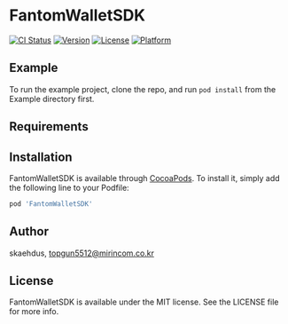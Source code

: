# FantomWalletSDK

[![CI Status](https://img.shields.io/travis/mirincom-SewonKim/FantomWalletSDK.svg?style=flat)](https://travis-ci.org/skaehdus/FantomWalletSDK)
[![Version](https://img.shields.io/cocoapods/v/FantomWalletSDK.svg?style=flat)](https://cocoapods.org/pods/FantomWalletSDK)
[![License](https://img.shields.io/cocoapods/l/FantomWalletSDK.svg?style=flat)](https://cocoapods.org/pods/FantomWalletSDK)
[![Platform](https://img.shields.io/cocoapods/p/FantomWalletSDK.svg?style=flat)](https://cocoapods.org/pods/FantomWalletSDK)

## Example

To run the example project, clone the repo, and run `pod install` from the Example directory first.

## Requirements

## Installation

FantomWalletSDK is available through [CocoaPods](https://cocoapods.org). To install
it, simply add the following line to your Podfile:

```ruby
pod 'FantomWalletSDK'
```

## Author

skaehdus, topgun5512@mirincom.co.kr

## License

FantomWalletSDK is available under the MIT license. See the LICENSE file for more info.
